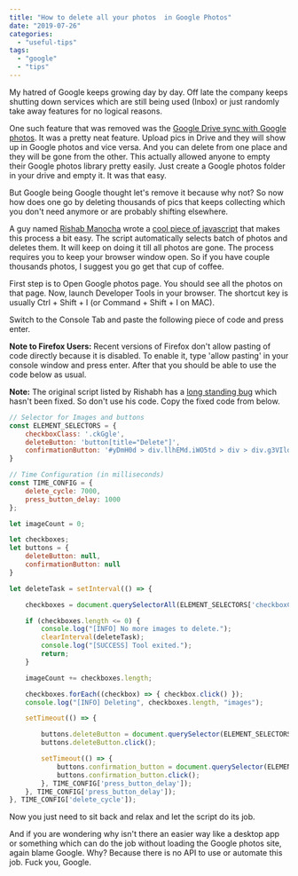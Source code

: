 ```yaml
---
title: "How to delete all your photos  in Google Photos"
date: "2019-07-26"
categories: 
  - "useful-tips"
tags: 
  - "google"
  - "tips"
---
```


My hatred of Google keeps growing day by day. Off late the company keeps shutting down services which are still being used (Inbox) or just randomly take away features for no logical reasons.

One such feature that was removed was the [Google Drive sync with Google photos](https://blog.google/products/photos/simplifying-google-photos-and-google-drive/). It was a pretty neat feature. Upload pics in Drive and they will show up in Google photos and vice versa. And you can delete from one place and they will be gone from the other. This actually allowed anyone to empty their Google photos library pretty easily. Just create a Google photos folder in your drive and empty it. It was that easy.

But Google being Google thought let's remove it because why not? So now how does one go by deleting thousands of pics that keeps collecting which you don't need anymore or are probably shifting elsewhere.

A guy named [Rishab Manocha](https://www.rishabmanocha.com/) wrote a [cool piece of javascript](https://github.com/mrishab/google-photos-delete-tool) that makes this process a bit easy. The script automatically selects batch of photos and deletes them. It will keep on doing it till all photos are gone. The process requires you to keep your browser window open. So if you have couple thousands photos, I suggest you go get that cup of coffee.

First step is to Open Google photos page. You should see all the photos on that page. Now, launch Developer Tools in your browser. The shortcut key is usually Ctrl + Shift + I (or Command + Shift + I on MAC).

Switch to the Console Tab and paste the following piece of code and press enter.

**Note to Firefox Users:** Recent versions of Firefox don't allow pasting of code directly because it is disabled. To enable it, type 'allow pasting' in your console window and press enter. After that you should be able to use the code below as usual.

**Note:** The original script listed by Rishabh has a [long standing bug](https://github.com/mrishab/google-photos-delete-tool/issues/5) which hasn't been fixed. So don't use his code. Copy the fixed code from below.

```javascript
// Selector for Images and buttons
const ELEMENT_SELECTORS = {
    checkboxClass: '.ckGgle',
    deleteButton: 'button[title="Delete"]',
    confirmationButton: '#yDmH0d > div.llhEMd.iWO5td > div > div.g3VIld.V639qd.bvQPzd.oEOLpc.Up8vH.J9Nfi.A9Uzve.iWO5td > div.XfpsVe.J9fJmf > button.VfPpkd-LgbsSe.VfPpkd-LgbsSe-OWXEXe-k8QpJ.nCP5yc.DuMIQc.kHssdc.HvOprf'
}

// Time Configuration (in milliseconds)
const TIME_CONFIG = {
    delete_cycle: 7000,
    press_button_delay: 1000
};

let imageCount = 0;

let checkboxes;
let buttons = {
    deleteButton: null,
    confirmationButton: null
}

let deleteTask = setInterval(() => {

    checkboxes = document.querySelectorAll(ELEMENT_SELECTORS['checkboxClass']);

    if (checkboxes.length <= 0) {
        console.log("[INFO] No more images to delete.");
        clearInterval(deleteTask);
        console.log("[SUCCESS] Tool exited.");
        return;
    }

    imageCount += checkboxes.length;

    checkboxes.forEach((checkbox) => { checkbox.click() });
    console.log("[INFO] Deleting", checkboxes.length, "images");

    setTimeout(() => {

        buttons.deleteButton = document.querySelector(ELEMENT_SELECTORS['deleteButton']);
        buttons.deleteButton.click();

        setTimeout(() => {
            buttons.confirmation_button = document.querySelector(ELEMENT_SELECTORS['confirmationButton']);
            buttons.confirmation_button.click();
        }, TIME_CONFIG['press_button_delay']);
    }, TIME_CONFIG['press_button_delay']);
}, TIME_CONFIG['delete_cycle']);
```

Now you just need to sit back and relax and let the script do its job.

And if you are wondering why isn't there an easier way like a desktop app or something which can do the job without loading the Google photos site, again blame Google. Why? Because there is no API to use or automate this job. Fuck you, Google.
